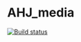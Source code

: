 # AHJ_media
 
[![Build status](https://ci.appveyor.com/api/projects/status/qw7htk3m3fi9efvk?svg=true)](https://ci.appveyor.com/project/KateGaw/ahj-media)
